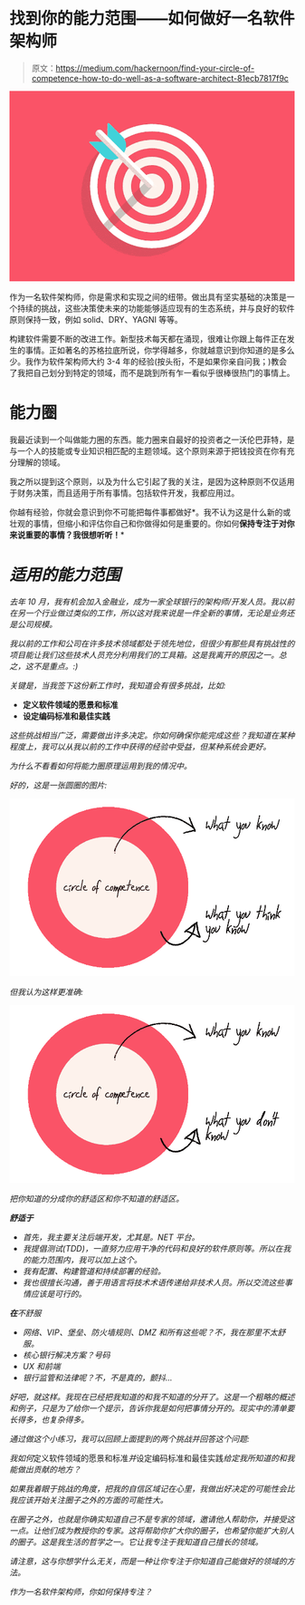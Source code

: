 # 找到你的能力范围——如何做好一名软件架构师

> 原文：<https://medium.com/hackernoon/find-your-circle-of-competence-how-to-do-well-as-a-software-architect-81ecb7817f9c>

![](img/b62941244cb6d717be6b9d7bbd03296f.png)

作为一名软件架构师，你是需求和实现之间的纽带。做出具有坚实基础的决策是一个持续的挑战，这些决策使未来的功能能够适应现有的生态系统，并与良好的软件原则保持一致，例如 solid、DRY、YAGNI 等等。

构建软件需要不断的改进工作。新型技术每天都在涌现，很难让你跟上每件正在发生的事情。正如著名的苏格拉底所说，你学得越多，你就越意识到你知道的是多么少。我作为软件架构师大约 3-4 年的经验(按头衔，不是如果你亲自问我；)教会了我把自己划分到特定的领域，而不是跳到所有乍一看似乎很棒很热门的事情上。

# 能力圈

我最近读到一个叫做能力圈的东西。能力圈来自最好的投资者之一沃伦巴菲特，是与一个人的技能或专业知识相匹配的主题领域。这个原则来源于把钱投资在你有充分理解的领域。

我之所以提到这个原则，以及为什么它引起了我的关注，是因为这种原则不仅适用于财务决策，而且适用于所有事情。包括软件开发，我都应用过。

你越有经验，你就会意识到你不可能把每件事都做好*。我不认为这是什么新的或壮观的事情，但缩小和评估你自己和你做得如何是重要的。你如何**保持专注于对你来说重要的事情？我很想听听！***

# *适用的能力范围*

*去年 10 月，我有机会加入金融业，成为一家全球银行的架构师/开发人员。我以前在另一个行业做过类似的工作，所以这对我来说是一件全新的事情，无论是业务还是公司规模。*

*我以前的工作和公司在许多技术领域都处于领先地位，但很少有那些具有挑战性的项目能让我们这些技术人员充分利用我们的工具箱。这是我离开的原因之一。总之，这不是重点。:)*

*关键是，当我签下这份新工作时，我知道会有很多挑战，比如:*

*   **定义软件领域的愿景和标准**
*   **设定编码标准和最佳实践**

*这些挑战相当广泛，需要做出许多决定。你如何确保你能完成这些？我知道在某种程度上，我可以从我以前的工作中获得的经验中受益，但某种系统会更好。*

*为什么不看看如何将能力圈原理运用到我的情况中。*

*好的，这是一张圆圈的图片:*

*![](img/c712868ebaee4f838eff9a08012a3ed0.png)*

*但我认为这样更准确:*

*![](img/f878972e5e71829ac1da377f15b53a5c.png)*

*把你知道的分成你的舒适区和你不知道的舒适区。*

***舒适于***

*   *首先，我主要关注后端开发，尤其是。NET 平台。*
*   *我提倡测试(TDD)，一直努力应用干净的代码和良好的软件原则等。所以在我的能力范围内，我可以加上这个。*
*   *我有配置、构建管道和持续部署的经验。*
*   *我也很擅长沟通，善于用语言将技术术语传递给非技术人员。所以交流这些事情应该是可行的。*

***在**不舒服*

*   *网络、VIP、堡垒、防火墙规则、DMZ 和所有这些呢？不，我在那里不太舒服。*
*   *核心银行解决方案？号码*
*   *UX 和前端*
*   *银行监管和法律呢？不，不是真的，颤抖…*

*好吧，就这样。我现在已经把我知道的和我不知道的分开了。这是一个粗略的概述和例子，只是为了给你一个提示，告诉你我是如何把事情分开的。现实中的清单要长得多，也复杂得多。*

*通过做这个小练习，我可以回顾上面提到的两个挑战并回答这个问题:*

*我如何*定义软件领域的愿景和标准*并*设定编码标准和最佳实践*给定我所知道的和我能做出贡献的地方？*

*如果我着眼于挑战的角度，把我的自信区域记在心里，我做出好决定的可能性会比我应该开始关注圈子之外的方面的可能性大。*

*在圈子之外，也就是你确实知道自己不是专家的领域，邀请他人帮助你，并接受这一点。让他们成为教授你的专家。这将帮助你扩大你的圈子，也希望你能扩大别人的圈子。这是我生活的哲学之一。它让我专注于我知道自己擅长的领域。*

*请注意，这与你想学什么无关，而是一种让你专注于你知道自己能做好的领域的方法。*

*作为一名软件架构师，你如何保持专注？*